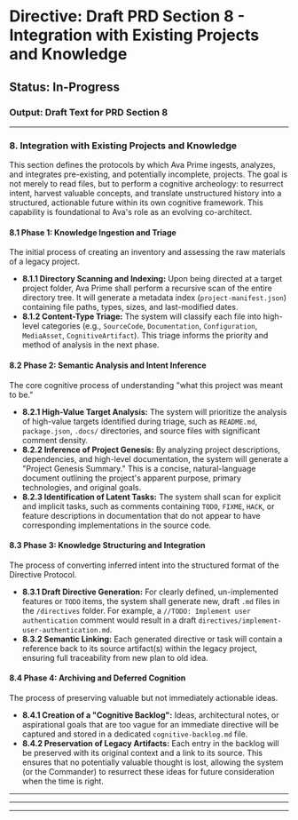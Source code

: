 # Directive: Draft PRD Section 8 - Integration with Existing Projects and Knowledge

## Status: In-Progress

### Output: Draft Text for PRD Section 8

---

### 8. Integration with Existing Projects and Knowledge

This section defines the protocols by which Ava Prime ingests, analyzes, and integrates pre-existing, and potentially incomplete, projects. The goal is not merely to read files, but to perform a cognitive archeology: to resurrect intent, harvest valuable concepts, and translate unstructured history into a structured, actionable future within its own cognitive framework. This capability is foundational to Ava's role as an evolving co-architect.

#### 8.1 Phase 1: Knowledge Ingestion and Triage

The initial process of creating an inventory and assessing the raw materials of a legacy project.

-   **8.1.1 Directory Scanning and Indexing:** Upon being directed at a target project folder, Ava Prime shall perform a recursive scan of the entire directory tree. It will generate a metadata index (`project-manifest.json`) containing file paths, types, sizes, and last-modified dates.
-   **8.1.2 Content-Type Triage:** The system will classify each file into high-level categories (e.g., `SourceCode`, `Documentation`, `Configuration`, `MediaAsset`, `CognitiveArtifact`). This triage informs the priority and method of analysis in the next phase.

#### 8.2 Phase 2: Semantic Analysis and Intent Inference

The core cognitive process of understanding "what this project was meant to be."

-   **8.2.1 High-Value Target Analysis:** The system will prioritize the analysis of high-value targets identified during triage, such as `README.md`, `package.json`, `.docs/` directories, and source files with significant comment density.
-   **8.2.2 Inference of Project Genesis:** By analyzing project descriptions, dependencies, and high-level documentation, the system will generate a "Project Genesis Summary." This is a concise, natural-language document outlining the project's apparent purpose, primary technologies, and original goals.
-   **8.2.3 Identification of Latent Tasks:** The system shall scan for explicit and implicit tasks, such as comments containing `TODO`, `FIXME`, `HACK`, or feature descriptions in documentation that do not appear to have corresponding implementations in the source code.

#### 8.3 Phase 3: Knowledge Structuring and Integration

The process of converting inferred intent into the structured format of the Directive Protocol.

-   **8.3.1 Draft Directive Generation:** For clearly defined, un-implemented features or `TODO` items, the system shall generate new, draft `.md` files in the `/directives` folder. For example, a `//TODO: Implement user authentication` comment would result in a draft `directives/implement-user-authentication.md`.
-   **8.3.2 Semantic Linking:** Each generated directive or task will contain a reference back to its source artifact(s) within the legacy project, ensuring full traceability from new plan to old idea.

#### 8.4 Phase 4: Archiving and Deferred Cognition

The process of preserving valuable but not immediately actionable ideas.

-   **8.4.1 Creation of a "Cognitive Backlog":** Ideas, architectural notes, or aspirational goals that are too vague for an immediate directive will be captured and stored in a dedicated `cognitive-backlog.md` file.
-   **8.4.2 Preservation of Legacy Artifacts:** Each entry in the backlog will be preserved with its original context and a link to its source. This ensures that no potentially valuable thought is lost, allowing the system (or the Commander) to resurrect these ideas for future consideration when the time is right.

---

---

---